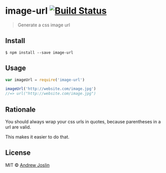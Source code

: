 # image-url [![Build Status](https://travis-ci.org/ajoslin/image-url.svg?branch=master)](https://travis-ci.org/ajoslin/image-url)

> Generate a css image url

## Install

```
$ npm install --save image-url
```

## Usage

```js
var imageUrl = require('image-url')

imageUrl('http://website.com/image.jpg')
//=> url("http://website.com/image.jpg")
```

## Rationale

You should always wrap your css urls in quotes, because parentheses in a url are valid.

This makes it easier to do that.

## License

MIT © [Andrew Joslin](http://ajoslin.com)
